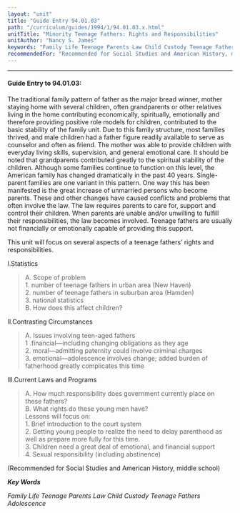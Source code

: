 ```yaml
---
layout: "unit"
title: "Guide Entry 94.01.03"
path: "/curriculum/guides/1994/1/94.01.03.x.html"
unitTitle: "Minority Teenage Fathers: Rights and Responsibilities"
unitAuthor: "Nancy S. James"
keywords: "Family Life Teenage Parents Law Child Custody Teenage Fathers Adolescence"
recommendedFor: "Recommended for Social Studies and American History, middle school"
---
```

<body>
<hr/>
 <h4>
  Guide Entry to 94.01.03:
 </h4>
 The traditional family pattern of father as the major bread winner, mother staying home with several children, often grandparents or other relatives living in the home contributing economically, spiritually, emotionally and therefore providing positive role models for children, contributed to the basic stability of the family unit. Due to this family structure, most families thrived, and male children had a father figure readily available to serve as counselor and often as friend. The mother was able to provide children with everyday living skills, supervision, and general emotional care. It should be noted that grandparents contributed greatly to the spiritual stability of the children. Although some families continue to function on this level, the American family has changed dramatically in the past 40 years. Single-parent families are one variant in this pattern. One way this has been manifested is the great increase of unmarried persons who become parents. These and other changes have caused conflicts and problems that often involve the law. The law requires parents to care for, support and control their children. When parents are unable and/or unwilling to fulfill their responsibilities, the law becomes involved. Teenage fathers are usually not financially or emotionally capable of providing this support.
 <p>
  This unit will focus on several aspects of a teenage fathers’ rights and responsibilities.
 </p>
<p>
  I.Statistics
 </p>
 <blockquote>
  <dl>
   <dt>
    A. Scope of problem
    <dt>
     <span class="indent">
     </span>
     1. number of teenage fathers in urban area (New Haven)
     <dt>
      <span class="indent">
      </span>
      2. number of teenage fathers in suburban area (Hamden)
      <dt>
       <span class="indent">
       </span>
       3. national statistics
       <dt>
        B. How does this affect children?
       </dt>
      </dt>
     </dt>
    </dt>
   </dt>
  </dl>
 </blockquote>
 II.Contrasting Circumstances
 <blockquote>
  <dl>
   <dt>
    A. Issues involving teen-aged fathers
    <dt>
     <span class="indent">
     </span>
     1 .financial—including changing obligations as they age
     <dt>
      <span class="indent">
      </span>
      2. moral—admitting paternity could involve criminal charges
      <dt>
       <span class="indent">
       </span>
       3. emotional—adolescence involves change; added burden of fatherhood greatly complicates this time
      </dt>
     </dt>
    </dt>
   </dt>
  </dl>
 </blockquote>
 III.Current Laws and Programs
 <blockquote>
  <dl>
   <dt>
    A. How much responsibility does government currently place on these fathers?
    <dt>
     B. What rights do these young men have?
     <dt>
      <span class="indent">
      </span>
      Lessons will focus on:
      <dt>
       <span class="indent">
       </span>
       1. Brief introduction to the court system
       <dt>
        <span class="indent">
        </span>
        2. Getting young people to realize the need to delay parenthood as well as prepare more fully for this time.
        <dt>
         <span class="indent">
         </span>
         3. Children need a great deal of emotional, and financial support
         <dt>
          <span class="indent">
          </span>
          4. Sexual responsibility (including abstinence)
         </dt>
        </dt>
       </dt>
      </dt>
     </dt>
    </dt>
   </dt>
  </dl>
 </blockquote>
 (Recommended for Social Studies and American History, middle school)
<p>
  <b>
   <i>
    Key Words
   </i>
  </b>
  <br/>
 </p>
 <p>
  <i>
   Family Life Teenage Parents Law Child Custody Teenage Fathers Adolescence
  </i>
 </p>

</body>